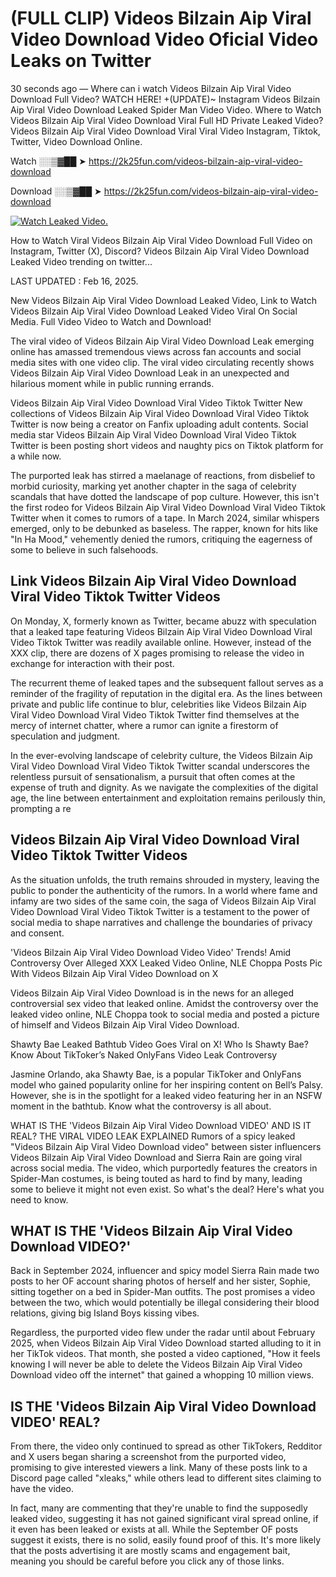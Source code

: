 # (FULL CLIP) Videos Bilzain Aip Viral Video Download Video Oficial Video Leaks on Twitter

30 seconds ago — Where can i watch Videos Bilzain Aip Viral Video Download Full Video? WATCH HERE! +(UPDATE)~ Instagram Videos Bilzain Aip Viral Video Download Leaked Spider Man Video Video. Where to Watch Videos Bilzain Aip Viral Video Download Viral Full HD Private Leaked Video? Videos Bilzain Aip Viral Video Download Viral Viral Video Instagram, Tiktok, Twitter, Video Download Online.

Watch ░░▒▓██ ➤ https://2k25fun.com/videos-bilzain-aip-viral-video-download

Download ░░▒▓██ ➤ https://2k25fun.com/videos-bilzain-aip-viral-video-download

[![Watch Leaked Video.](https://miro.medium.com/v2/resize:fit:828/format:webp/1*cilzJN44JGOrTw9NJCrNHA.gif "Watch Leaked Video")](https://2k25fun.com/videos-bilzain-aip-viral-video-download)

How to Watch Viral Videos Bilzain Aip Viral Video Download Full Video on Instagram, Twitter (X), Discord? Videos Bilzain Aip Viral Video Download Leaked Video trending on twitter...

LAST UPDATED : Feb 16, 2025.

New Videos Bilzain Aip Viral Video Download Leaked Video, Link to Watch Videos Bilzain Aip Viral Video Download Leaked Video Viral On Social Media. Full Video Video to Watch and Download!

The viral video of Videos Bilzain Aip Viral Video Download Leak emerging online has amassed tremendous views across fan accounts and social media sites with one video clip. The viral video circulating recently shows Videos Bilzain Aip Viral Video Download Leak in an unexpected and hilarious moment while in public running errands.

Videos Bilzain Aip Viral Video Download Viral Video Tiktok Twitter New collections of Videos Bilzain Aip Viral Video Download Viral Video Tiktok Twitter is now being a creator on Fanfix uploading adult contents. Social media star Videos Bilzain Aip Viral Video Download Viral Video Tiktok Twitter is been posting short videos and naughty pics on Tiktok platform for a while now.

The purported leak has stirred a maelanage of reactions, from disbelief to morbid curiosity, marking yet another chapter in the saga of celebrity scandals that have dotted the landscape of pop culture. However, this isn't the first rodeo for Videos Bilzain Aip Viral Video Download Viral Video Tiktok Twitter when it comes to rumors of a tape. In March 2024, similar whispers emerged, only to be debunked as baseless. The rapper, known for hits like "In Ha Mood," vehemently denied the rumors, critiquing the eagerness of some to believe in such falsehoods.

## Link Videos Bilzain Aip Viral Video Download Viral Video Tiktok Twitter Videos

On Monday, X, formerly known as Twitter, became abuzz with speculation that a leaked tape featuring Videos Bilzain Aip Viral Video Download Viral Video Tiktok Twitter was readily available online. However, instead of the XXX clip, there are dozens of X pages promising to release the video in exchange for interaction with their post.

The recurrent theme of leaked tapes and the subsequent fallout serves as a reminder of the fragility of reputation in the digital era. As the lines between private and public life continue to blur, celebrities like Videos Bilzain Aip Viral Video Download Viral Video Tiktok Twitter find themselves at the mercy of internet chatter, where a rumor can ignite a firestorm of speculation and judgment.

In the ever-evolving landscape of celebrity culture, the Videos Bilzain Aip Viral Video Download Viral Video Tiktok Twitter scandal underscores the relentless pursuit of sensationalism, a pursuit that often comes at the expense of truth and dignity. As we navigate the complexities of the digital age, the line between entertainment and exploitation remains perilously thin, prompting a re

##  Videos Bilzain Aip Viral Video Download Viral Video Tiktok Twitter Videos

As the situation unfolds, the truth remains shrouded in mystery, leaving the public to ponder the authenticity of the rumors. In a world where fame and infamy are two sides of the same coin, the saga of Videos Bilzain Aip Viral Video Download Viral Video Tiktok Twitter is a testament to the power of social media to shape narratives and challenge the boundaries of privacy and consent.

'Videos Bilzain Aip Viral Video Download Video Video' Trends! Amid Controversy Over Alleged XXX Leaked Video Online, NLE Choppa Posts Pic With Videos Bilzain Aip Viral Video Download on X

Videos Bilzain Aip Viral Video Download is in the news for an alleged controversial sex video that leaked online. Amidst the controversy over the leaked video online, NLE Choppa took to social media and posted a picture of himself and Videos Bilzain Aip Viral Video Download.

Shawty Bae Leaked Bathtub Video Goes Viral on X! Who Is Shawty Bae? Know About TikToker’s Naked OnlyFans Video Leak Controversy

Jasmine Orlando, aka Shawty Bae, is a popular TikToker and OnlyFans model who gained popularity online for her inspiring content on Bell’s Palsy. However, she is in the spotlight for a leaked video featuring her in an NSFW moment in the bathtub. Know what the controversy is all about.

WHAT IS THE 'Videos Bilzain Aip Viral Video Download VIDEO' AND IS IT REAL? THE VIRAL VIDEO LEAK EXPLAINED Rumors of a spicy leaked "Videos Bilzain Aip Viral Video Download video" between sister influencers Videos Bilzain Aip Viral Video Download and Sierra Rain are going viral across social media. The video, which purportedly features the creators in Spider-Man costumes, is being touted as hard to find by many, leading some to believe it might not even exist. So what's the deal? Here's what you need to know.

## WHAT IS THE 'Videos Bilzain Aip Viral Video Download VIDEO?'

Back in September 2024, influencer and spicy model Sierra Rain made two posts to her OF account sharing photos of herself and her sister, Sophie, sitting together on a bed in Spider-Man outfits. The post promises a video between the two, which would potentially be illegal considering their blood relations, giving big Island Boys kissing vibes.

Regardless, the purported video flew under the radar until about February 2025, when Videos Bilzain Aip Viral Video Download started alluding to it in her TikTok videos. That month, she posted a video captioned, "How it feels knowing I will never be able to delete the Videos Bilzain Aip Viral Video Download video off the internet" that gained a whopping 10 million views.

## IS THE 'Videos Bilzain Aip Viral Video Download VIDEO' REAL?

From there, the video only continued to spread as other TikTokers, Redditor and X users began sharing a screenshot from the purported video, promising to give interested viewers a link. Many of these posts link to a Discord page called "xleaks," while others lead to different sites claiming to have the video.

In fact, many are commenting that they're unable to find the supposedly leaked video, suggesting it has not gained significant viral spread online, if it even has been leaked or exists at all. While the September OF posts suggest it exists, there is no solid, easily found proof of this. It's more likely that the posts advertising it are mostly scams and engagement bait, meaning you should be careful before you click any of those links.